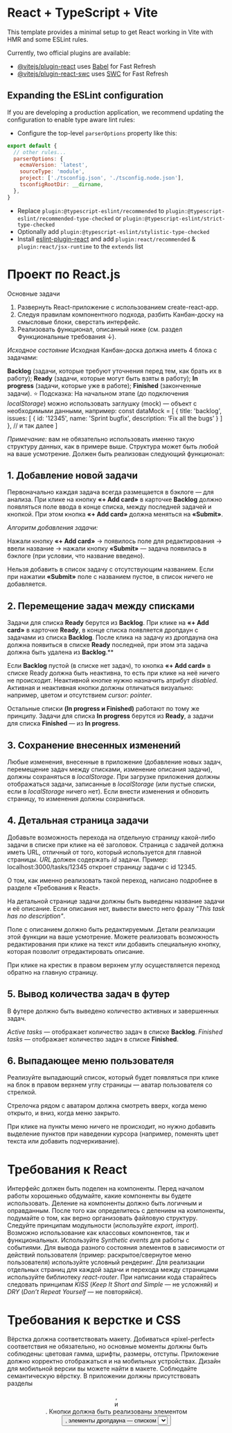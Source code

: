 # React + TypeScript + Vite

This template provides a minimal setup to get React working in Vite with HMR and some ESLint rules.

Currently, two official plugins are available:

- [@vitejs/plugin-react](https://github.com/vitejs/vite-plugin-react/blob/main/packages/plugin-react/README.md) uses [Babel](https://babeljs.io/) for Fast Refresh
- [@vitejs/plugin-react-swc](https://github.com/vitejs/vite-plugin-react-swc) uses [SWC](https://swc.rs/) for Fast Refresh

## Expanding the ESLint configuration

If you are developing a production application, we recommend updating the configuration to enable type aware lint rules:

- Configure the top-level `parserOptions` property like this:

```js
export default {
  // other rules...
  parserOptions: {
    ecmaVersion: 'latest',
    sourceType: 'module',
    project: ['./tsconfig.json', './tsconfig.node.json'],
    tsconfigRootDir: __dirname,
  },
}
```

- Replace `plugin:@typescript-eslint/recommended` to `plugin:@typescript-eslint/recommended-type-checked` or `plugin:@typescript-eslint/strict-type-checked`
- Optionally add `plugin:@typescript-eslint/stylistic-type-checked`
- Install [eslint-plugin-react](https://github.com/jsx-eslint/eslint-plugin-react) and add `plugin:react/recommended` & `plugin:react/jsx-runtime` to the `extends` list

# Проект по React.js
Основные задачи
1. Развернуть React-приложение с использованием create-react-app.
2.  Следуя правилам компонентного подхода, разбить Канбан-доску на смысловые блоки, сверстать интерфейс.
3.  Реализовать функционал, описанный ниже (см. раздел Функциональные требования ↓).
  
  *Исходное состояние*
Исходная Канбан-доска должна иметь 4 блока с задачами:

**Backlog** (задачи, которые требуют уточнения перед тем, как брать их в работу);
**Ready** (задачи, которые могут быть взяты в работу);
**In progress** (задачи, которые уже в работе);
**Finished** (законченные задачи).
⭐ Подсказка: На начальном этапе (до подключения *localStorage*) можно использовать заглушку (mock) — объект с необходимыми данными, например:
const dataMock = [
   {
        title: 'backlog',
        issues: [
            {
                id: '12345',
                name: 'Sprint bugfix',
	    description: ‘Fix all the bugs’
            }
        ]
   },
   // и так далее
]

*Примечание:* вам не обязательно использовать именно такую структуру данных, как в примере выше. Структура может быть любой на ваше усмотрение.
Должен быть реализован следующий функционал:

## 1. Добавление новой задачи
Первоначально каждая задача всегда размещается в бэклоге — для анализа. При клике на кнопку **«+ Add card»** в карточке **Backlog** должно появляться поле ввода в конце списка, между последней задачей и кнопкой. При этом кнопка **«+ Add card»** должна меняться на **«Submit»**. 

*Алгоритм добавления задачи:*  

Нажали кнопку **«+ Add card»** → появилось поле для редактирования → ввели название → нажали кнопку **«Submit»** — задача появилась в бэклоге (при условии, что название введено).

Нельзя добавить в список задачу с отсутствующим названием. Если при нажатии **«Submit»** поле с названием пустое, в список ничего не добавляется.

## 2. Перемещение задач между списками
Задачи для списка **Ready** берутся из **Backlog**. При клике на **«+ Add card»** в карточке **Ready**, в конце списка появляется дропдаун с задачами из списка **Backlog**. После клика на задачу из дропдауна она должна появиться в списке **Ready** последней, при этом эта задача должна быть удалена из **Backlog**.**

Если **Backlog** пустой (в списке нет задач), то кнопка **«+ Add card»** в списке Ready должна быть неактивна, то есть при клике на неё ничего не происходит. Неактивной кнопке нужно назначить атрибут *disabled*. Активная и неактивная кнопки должны отличаться визуально: например, цветом и отсутствием *cursor: pointer*.

Остальные списки **(In progress и Finished)** работают по тому же принципу. Задачи для списка **In progress** берутся из **Ready**, а задачи для списка **Finished** — из **In progress**.


## 3. Сохранение внесенных изменений
Любые изменения, внесенные в приложение (добавление новых задач, перемещение задач между списками, изменение описания задачи), должны сохраняться в *localStorage*.
При загрузке приложения должны отображаться задачи, записанные в *localStorage* (или пустые списки, если в *localStorage* ничего нет). Если внести изменения и обновить страницу, то изменения должны сохраниться.

## 4. Детальная страница задачи
Добавьте возможность перехода на отдельную страницу какой-либо задачи в списке при клике на её заголовок.
Страница с задачей должна иметь URL, отличный от того, который используется для главной страницы. *URL* должен содержать *id* задачи. Пример: localhost:3000/tasks/12345 откроет страницу задачи с id 12345.

О том, как именно реализовать такой переход, написано подробнее в разделе «Требования к React».

На детальной странице задачи должны быть выведены название задачи и её описание. Если описания нет, вывести вместо него фразу *"This task has no description"*.

Поле с описанием должно быть редактируемым. Детали реализации этой функции на ваше усмотрение. Можете реализовать возможность редактирования при клике на текст или добавить специальную кнопку, которая позволит отредактировать описание.

При клике на крестик в правом верхнем углу осуществляется переход обратно на главную страницу.

## 5. Вывод количества задач в футер
В футере должно быть выведено количество активных и завершенных задач.

*Active tasks* — отображает количество задач в списке **Backlog**.
*Finished tasks* — отображает количество задач в списке **Finished**.
## 6. Выпадающее меню пользователя
Реализуйте выпадающий список, который будет появляться при клике на блок в правом верхнем углу страницы — аватар пользователя со стрелкой.

Стрелочка рядом с аватаром должна смотреть вверх, когда меню открыто, и вниз, когда меню закрыто.

При клике на пункты меню ничего не происходит, но нужно добавить выделение пунктов при наведении курсора (например, поменять цвет текста или добавить подчеркивание).

# Требования к React
Интерфейс должен быть поделен на компоненты. Перед началом работы хорошенько обдумайте, какие компоненты вы будете использовать. Деление на компоненты должно быть логичным и оправданным.
После того как определитесь с делением на компоненты, подумайте о том, как верно организовать файловую структуру.
Следуйте принципам модульности (используйте *export, import*).
Возможно использование как классовых компонентов, так и функциональных.
Используйте *Synthetic events* для работы с событиями.
Для вывода разного состояния элементов в зависимости от действий пользователя (пример: раскрытое/свернутое меню пользователя) используйте условный рендеринг.
Для реализации отдельных страниц для каждой задачи и перехода между страницами используйте библиотеку *react-router*. 
При написании кода старайтесь следовать принципам *KISS* (*Keep It Short and Simple* — не усложняй) и *DRY* (*Don’t Repeat Yourself* — не повторяйся).


# Требования к верстке и CSS
Вёрстка должна соответствовать макету. Добиваться «pixel-perfect» соответствия не обязательно, но основные моменты должны быть соблюдены: цветовая гамма, шрифты, размеры, отступы.
Приложение должно корректно отображаться и на мобильных устройствах. Дизайн для мобильной версии вы можете найти в макете.
Соблюдайте семантическую вёрстку. В приложении должны присутствовать разделы <header>, <main> и <footer>. Кнопки должна быть реализованы элементом <button>, элементы дропдауна — списком <select> и так далее.
При наведении курсора на любые кликабельные элементы должен появляться *cursor: pointer*.
Учитывайте состояния кнопки **«+ Add card»** — активная и неактивная.
→ Если кнопка активна, её внешний вид должен соответствовать макету. При наведении она должна подсвечиваться (менять цвет), а курсор должен меняться на *pointer*.

→ Если кнопка неактивна (назначен атрибут *disabled*), её цвет должен отличаться от активного состояния, кнопка не должна реагировать на наведение курсора (цвет остаётся таким же, не появляется курсор *pointer*).

Можете использовать любой вариант подключения стилей на ваше усмотрение: общий файл стилей проекта, CSS-модули или специальные React-библиотеки для стилизации компонентов (например, *Styled Components*). 
Использовать селекторы по тегу и id для задания стилей нельзя. Используйте классы. 
# Прочие требования
Пишите код аккуратно, с соблюдением форматирования и отступов.
Старайтесь давать компонентам, переменным и функциям осмысленные имена.
Старайтесь использовать современный *ES6* синтаксис: стрелочные функции, декомпозиция, *spread* и т.д.
При размещении проекта на *GitHub* не забывайте добавить папку node_modules в файл *.gitignore*, чтобы она не попала в ваш репозиторий. О том, как настроить *.gitignore* и почему папки node_modules не должно быть в репозитории, можете прочитать в этой статье.

# Проект «Канбан-доска»
Вас ждет новый проект, который направлен на отработку навыков разработки на фреймворке **React.js**

В рамках этого проекта вам нужно сделать канбан-доску – популярный инструмент для визуализации и разбивки какой-либо задачи на этапы.

Все инструкции и рекомендации по выполнению вы можете найти в отдельном разделе «Этапы и требования».

Результат загрузите на *GitHub* и предоставьте нам ссылку.

Не забывайте, что на любом этапе выполнения проекта вы всегда можете обратиться за помощью/консультацией к нашему ментору.

Критерии оценки:

- Задание выполнено не до конца или  с грубым нарушением условий – 1 БАЛЛ
- Задание выполнено, условия не соблюдены – 2 БАЛЛ
- Задание выполнено полностью, условия соблюдены, но есть недочёты – 3 БАЛЛА
- Задание выполнено полностью. Результат соответствует всем требованиям и условиям – 4 БАЛЛА
Удачи!